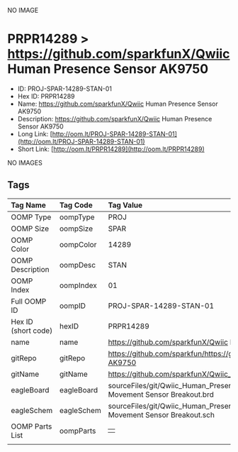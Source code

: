


  
NO IMAGE  
# PRPR14289 > https://github.com/sparkfunX/Qwiic Human Presence Sensor AK9750

- ID: PROJ-SPAR-14289-STAN-01
- Hex ID: PRPR14289
- Name: https://github.com/sparkfunX/Qwiic Human Presence Sensor AK9750
- Description: https://github.com/sparkfunX/Qwiic Human Presence Sensor AK9750
- Long Link: [http://oom.lt/PROJ-SPAR-14289-STAN-01](http://oom.lt/PROJ-SPAR-14289-STAN-01)
- Short Link: [http://oom.lt/PRPR14289](http://oom.lt/PRPR14289)
  
NO IMAGES  
## Tags
  

|Tag Name|Tag Code|Tag Value|
| :--- | :--- | :--- |
|OOMP Type|oompType|PROJ|
|OOMP Size|oompSize|SPAR|
|OOMP Color|oompColor|14289|
|OOMP Description|oompDesc|STAN|
|OOMP Index|oompIndex|01|
|Full OOMP ID|oompID|PROJ-SPAR-14289-STAN-01|
|Hex ID (short code)|hexID|PRPR14289|
|name|name|https://github.com/sparkfunX/Qwiic Human Presence Sensor AK9750|
|gitRepo|gitRepo|https://github.com/sparkfun/https://github.com/sparkfunX/Qwiic_Human_Presence_Sensor-AK9750|
|gitName|gitName|https://github.com/sparkfunX/Qwiic_Human_Presence_Sensor-AK9750|
|eagleBoard|eagleBoard|sourceFiles/git/Qwiic_Human_Presence_Sensor-AK9750/Hardware/AK9750 Human Movement Sensor Breakout.brd|
|eagleSchem|eagleSchem|sourceFiles/git/Qwiic_Human_Presence_Sensor-AK9750/Hardware/AK9750 Human Movement Sensor Breakout.sch|
|OOMP Parts List|oompParts|<table><tr><td></td></tr></table>|
||||
